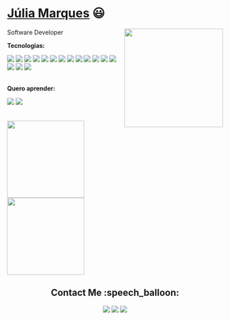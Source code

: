 # <a href="https://www.linkedin.com/in/marques-julia/">Júlia Marques</a> :smiley:

<div>
  <img align="right" height="230" src="https://cdn.discordapp.com/attachments/756657072593961034/994320072866799726/download20210200193026_-_Copia.png"> 

  Software Developer

  **Tecnologias:**  
<div align="left">
<img src="https://img.shields.io/badge/-React-20232A?style=flat&logo=react&logoColor=00c8ff">
<img src="https://img.shields.io/badge/-Node.js-3C873A?style=flat&logo=Node.js&logoColor=white">
<img src="https://img.shields.io/badge/-Flutter-00bded?style=flat&logo=flutter&logoColor=FFFFFF">
<img src="http://img.shields.io/badge/-Typescript-2f74c0?style=flat&logo=typescript&logoColor=white">
<img src="http://img.shields.io/badge/-Redux-7749bd?style=flat&logo=redux&logoColor=white">
<img src ="https://img.shields.io/badge/-HTML5-E34F26?style=flat&logo=html5&logoColor=white">
<img src ="https://img.shields.io/badge/-CSS3-1572B6?style=flat&logo=css3&logoColor=white">
<img src="https://img.shields.io/badge/-Bootstrap-563D7C?style=flat&logo=bootstrap&logoColor=white">
<img src="https://img.shields.io/badge/-Tailwind-07b0ce?style=flat&logo=tailwind-css&logoColor=white">
<img src="https://img.shields.io/badge/-JavaScript-eed718?style=flat&logo=javascript&logoColor=ffffff">
<img src="https://img.shields.io/badge/-MongoDB-4DB33D?style=flat&logo=mongodb&logoColor=FFFFFF">
<img src="https://img.shields.io/badge/-MySQL-F29111?style=flat&logo=mysql&logoColor=FFFFFF">
<img src="https://img.shields.io/badge/-Express.js-787878?style=flat&logo=express&logoColor=white">
<img src="http://img.shields.io/badge/-Git-F1502F?style=flat&logo=git&logoColor=FFFFFF">
<img src="http://img.shields.io/badge/-Docker-198de5?style=flat&logo=docker&logoColor=white">
<img src="http://img.shields.io/badge/-Kotlin-804ee7?style=flat&logo=kotlin&logoColor=white">
</div>
  <br/>

  **Quero aprender:**
<div align="left">
  <img src="http://img.shields.io/badge/-Java-ec811b?style=flat&logo=java&logoColor=white">
  <img src="http://img.shields.io/badge/-Swift-ec811b?style=flat&logo=swift&logoColor=white">
</div>

  <br/>
  <br/>
</div>  
<!-- profile information -->
<a href="https://github.com/juliamarqss">
  <img height="180em" src="https://github-readme-stats.vercel.app/api?username=juliamarqss&theme=buefy&show_icons=true" />
  <img height="180em" src="https://github-readme-stats.vercel.app/api/top-langs/?username=juliamarqss&theme=buefy&layout=compact" />
</a>

 
<h2 align="center">Contact Me :speech_balloon:</h2>
<div align="center"> 
  <a href = "mailto:juliamarques61@gmail.com"><img src="https://img.shields.io/badge/-Gmail-%23333?style=for-the-badge&logo=gmail&logoColor=white" target="_blank"></a>
  <a href="https://www.linkedin.com/in/marques-julia/" target="_blank"><img src="https://img.shields.io/badge/-LinkedIn-0ba2be?style=for-the-badge&logo=linkedin&logoColor=white" target="_blank"></a> 
  </a>
  <a href="https://github.com/juliamarqss" target="_blank"><img src="https://img.shields.io/badge/-Portfolio-af87ff?style=for-the-badge&logo=Github&logoColor=ffffff&link=calvitoria.github.io"></a> 
</div>

